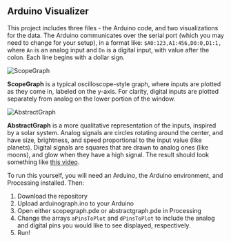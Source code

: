 ## Arduino Visualizer

This project includes three files - the Arduino code, and two visualizations for the data.  The Arduino communicates over the serial port (which you may need to change for your setup), in a format like: `$A0:123,A1:456,D0:0,D1:1,` where `An` is an analog input and `Dn` is a digital input, with value after the colon.  Each line begins with a dollar sign.

![ScopeGraph](http://i.imgur.com/QuqQpJq.png)

**ScopeGraph** is a typical oscilloscope-style graph, where inputs are plotted as they come in, labeled on the y-axis.  For clarity, digital inputs are plotted separately from analog on the lower portion of the window.

![AbstractGraph](http://i.imgur.com/XgYT2mI.png)

**AbstractGraph** is a more qualitative representation of the inputs, inspired by a solar system.  Analog signals are circles rotating around the center, and have size, brightness, and speed proportional to the input value (like planets).  Digital signals are squares that are drawn to analog ones (like moons), and glow when they have a high signal.  The result should look something like [this video](http://youtu.be/WRvoT8R7LfQ).

To run this yourself, you will need an Arduino, the Arduino environment, and Processing installed. Then:

1. Download the repository
2. Upload arduinograph.ino to your Arduino
3. Open either scopegraph.pde or abstractgraph.pde in Processing
4. Change the arrays `aPinsToPlot` and `dPinsToPlot` to include the analog and digital pins you would like to see displayed, respectively.
5. Run!